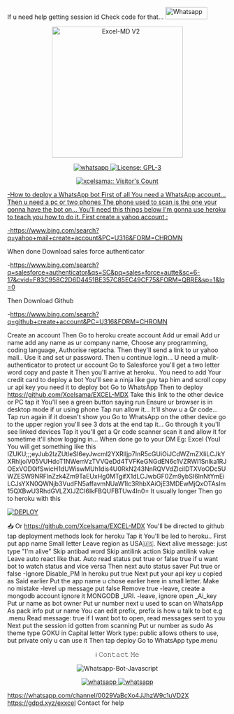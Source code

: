 If u need help getting session id Check code for that... 
<a href='https://chat.whatsapp.com/EjCevQuz0IBIlfUUYLPEB4' target="_blank"><img alt='Whatsapp' src='https://img.shields.io/badge/OFFICIAL-GC-h?color=black&style=for-the-badge&logo=whatsapp' width="96.35" height="28"/></a></p>
<p align="center">
  <a href="https://chat.whatsapp.com/ERYl3BYeDgj0xlZUssQI9p">
    <img alt="Excel-MD V2" height="300" src="https://i.imgur.com/oNckzkC.jpg">
  </a>
</p>
   <p align="center">
  <a href="https://wa.me//+2347045035241" target="_blank">
    <img alt="whatsapp" src="https://img.shields.io/badge/ Whatsapp -25D366?style=for-the-badge&logo=whatsapp&logoColor=white" />
  </a>
  <a aria-label="Excel_Md is free to use" href="https://chat.whatsapp.com/ERYl3BYeDgj0xlZUssQI9p" target="_blank">
    <img alt="License: GPL-3" src="https://badges.frapsoft.com/os/gpl/gpl.png?v=103)](https://opensource.org/licenses/GPL-3.0/" target="_blank" />
  </a>
   <a aria-label="Excel-MdV2 is free to use" href="https://whatsapp.com/channel/0029VaBcXo4JJhzW9c1uVD2X" target="_blank">
   </p>
<p align="center"><img src="https://profile-counter.glitch.me/{xcelsama}/count.svg" alt="xcelsama:: Visitor's Count" /></p>
-How to deploy a WhatsApp bot
First of all You need a WhatsApp account... 
Then  u need a pc or two phones
The phone used to scan is the one your gonna have the bot on... 
You'll need this things below
I'm gonna use heroku to teach you how to do it. 
First create a yahoo account :

-https://www.bing.com/search?q=yahoo+mail+create+account&PC=U316&FORM=CHROMN

When done Download sales force authenticator

-https://www.bing.com/search?q=salesforce+authenticator&qs=SC&pq=sales+force+autte&sc=6-17&cvid=F83C958C2D6D4451BE357C85EC49CF75&FORM=QBRE&sp=1&lq=0

Then Download Github

-https://www.bing.com/search?q=github+create+account&PC=U316&FORM=CHROMN

Create an account
Then Go to heroku create account
Add ur email
Add ur name add any name as ur company name, 
Choose any programming, coding language, 
Authorise reptacha. 
Then they'll send a link to ur yahoo mail.. 
Use it and set ur password. 
Then u continue login... U need a mulit-authenticator to protect ur account
Go to Salesforce you'll get a two letter word copy and paste it
Then you'll arrive at heroku.. 
You need to add Your credit card to deploy a bot
You'll see a ninja like guy tap him and scroll copy ur api key you need it to deploy bot
Go to WhatsApp
Then to deploy
https://github.com/Xcelsama/EXCEL-MDX
Take this link to the other device or PC tap it 
You'll see a green button saying run 
Ensure ur browser is in desktop mode if ur using phone
Tap run allow it... It'll show u a Qr code... Tap run again if it doesn't show you
Go to WhatsApp on the other device go to the upper region you'll see 3 dots at the end tap it... 
Go through it you'll see linked devices
Tap it you'll get a Qr code scanner scan it and allow it for sometime it'll show logging in... 
When done go to your DM 
Eg: Excel (You) 
You will get something like this
IZUKU;;;eyJub2lzZUtleSI6eyJwcml2YXRlIjp7InR5cGUiOiJCdWZmZXIiLCJkYXRhIjoiV05VUHdoT1NWemVzTVVQeDd4TVFKeGNGdEN6c1VZRWl1Snlka1RJOExVOD0ifSwicH1dUWiswMUh1dis4U0RkN243NnRQVVdZlciIDTXVoODc5UWZESW9NRFlnZzk4Zm9TaEUxHg0MTgifX1dLCJwbGF0Zm9ybSI6InNtYmEiLCJsYXN0QWNjb3VudFN5affavmNUaW1lc3RhbXAiOjE3MDEwMjQxOTAsIm15QXBwU3RhdGVLZXlJZCI6IkFBQUFBTUw4In0=
It usually longer 
Then go to heroku with this
   <br>

<a href='https://dashboard.heroku.com/new?template=https://github.com/Xcelsama/Excel-MDX' target="_blank"><img alt='DEPLOY' src='https://img.shields.io/badge/-DEPLOY-black?style=for-the-badge&logo=heroku&logoColor=white'/></a>

📥
Or 
https://github.com/Xcelsama/EXCEL-MDX
You'll be directed to github tap deployment methods look for heroku Tap it 
You'll be led to heroku.. 
First put app name 
Small letter
Leave region as USA🇺🇸. 
Next alive message: just type 
"I'm alive"
Skip antibad word
Skip antilink action
Skip antilink value
Leave auto react like that. 
Auto read status put true or false
true if u want bot to watch status and vice versa
Then next auto status saver
Put true or false 
-Ignore Disable_PM
In heroku put true
Next put your api key u copied as Said earlier
Put the app name u chose earlier here in small letter. Make no mistake
-level up message put false 
Remove true
-leave, create a mongodb account ignore it MONGODB _URI.
-leave, ignore open _Ai_key
Put ur name as bot owner
Put ur number next u used to scan on WhatsApp
As pack info put ur name
You can edit prefix, prefix is how u talk to bot e.g  .menu
Read message: true if I want bot to open, read messages sent to you
Next put the session id gotten from scanning
Put ur number as sudo
As theme type GOKU in Capital letter
Work type: public allows others to use, but private only u can use it
Then tap deploy
Go to WhatsApp type.menu
<p align="center">ℹ️ 𝙲𝚘𝚗𝚝𝚊𝚌𝚝 𝙼𝚎
  <a
 href="https://wa.me//+2347045035241"></a>
</p>
<p align="center">
  <img title="Whatsapp-Bot-Javascript" src="https://img.shields.io/badge/Whatsapp-363303?style=for-the-badge&logo=whatsapp&logoColor=c6c631"></img>
<p align="center">

  <a aria-label="Join our chats" href="https://chat.whatsapp.com/ERYl3BYeDgj0xlZUssQI9p" target="_blank">

   <img alt="whatsapp" src="https://img.shields.io/badge/Join Group-25D366?style=for-the-badge&logo=whatsapp&logoColor=white" />

  </a>

<a aria-label="Join our chats" href="https://wa.me/2347045035241?text=Hi!! Excel, I need Your Help" target="_blank">

   <img alt="whatsapp" src="https://img.shields.io/badge/Bot%20Whatsapp-25D366?style=for-the-badge&logo=whatsapp&logoColor=white" />

</p>

https://whatsapp.com/channel/0029VaBcXo4JJhzW9c1uVD2X
https://gdpd.xyz/exxcel 
Contact for help





